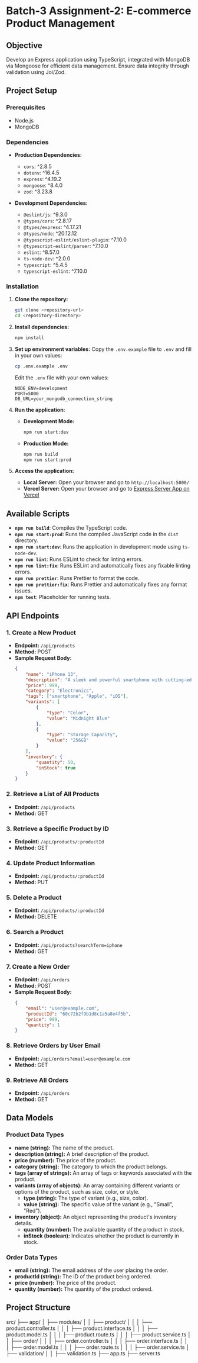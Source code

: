 # Batch-3 Assignment-2: E-commerce Product Management

## Objective
Develop an Express application using TypeScript, integrated with MongoDB via Mongoose for efficient data management. Ensure data integrity through validation using Joi/Zod.

## Project Setup

### Prerequisites
- Node.js
- MongoDB

### Dependencies
- **Production Dependencies:**
  - `cors`: ^2.8.5
  - `dotenv`: ^16.4.5
  - `express`: ^4.19.2
  - `mongoose`: ^8.4.0
  - `zod`: ^3.23.8

- **Development Dependencies:**
  - `@eslint/js`: ^9.3.0
  - `@types/cors`: ^2.8.17
  - `@types/express`: ^4.17.21
  - `@types/node`: ^20.12.12
  - `@typescript-eslint/eslint-plugin`: ^7.10.0
  - `@typescript-eslint/parser`: ^7.10.0
  - `eslint`: ^8.57.0
  - `ts-node-dev`: ^2.0.0
  - `typescript`: ^5.4.5
  - `typescript-eslint`: ^7.10.0

### Installation

1. **Clone the repository:**
    ```bash
    git clone <repository-url>
    cd <repository-directory>
    ```

2. **Install dependencies:**
    ```bash
    npm install
    ```

3. **Set up environment variables:**
    Copy the `.env.example` file to `.env` and fill in your own values:
    ```bash
    cp .env.example .env
    ```

    Edit the `.env` file with your own values:
    ```env
    NODE_ENV=development
    PORT=5000
    DB_URL=your_mongodb_connection_string
    ```

4. **Run the application:**
    - **Development Mode:**
      ```bash
      npm run start:dev
      ```

    - **Production Mode:**
      ```bash
      npm run build
      npm run start:prod
      ```

5. **Access the application:**
    - **Local Server:** Open your browser and go to `http://localhost:5000/`
    - **Vercel Server:** Open your browser and go to [Express Server App on Vercel](https://express-server-app.vercel.app/)

## Available Scripts

- **`npm run build`**: Compiles the TypeScript code.
- **`npm run start:prod`**: Runs the compiled JavaScript code in the `dist` directory.
- **`npm run start:dev`**: Runs the application in development mode using `ts-node-dev`.
- **`npm run lint`**: Runs ESLint to check for linting errors.
- **`npm run lint:fix`**: Runs ESLint and automatically fixes any fixable linting errors.
- **`npm run prettier`**: Runs Prettier to format the code.
- **`npm run prettier:fix`**: Runs Prettier and automatically fixes any format issues.
- **`npm test`**: Placeholder for running tests.

## API Endpoints

### 1. Create a New Product
- **Endpoint:** `/api/products`
- **Method:** POST
- **Sample Request Body:**
    ```json
    {
        "name": "iPhone 13",
        "description": "A sleek and powerful smartphone with cutting-edge features.",
        "price": 999,
        "category": "Electronics",
        "tags": ["smartphone", "Apple", "iOS"],
        "variants": [
            {
                "type": "Color",
                "value": "Midnight Blue"
            },
            {
                "type": "Storage Capacity",
                "value": "256GB"
            }
        ],
        "inventory": {
            "quantity": 50,
            "inStock": true
        }
    }
    ```

### 2. Retrieve a List of All Products
- **Endpoint:** `/api/products`
- **Method:** GET

### 3. Retrieve a Specific Product by ID
- **Endpoint:** `/api/products/:productId`
- **Method:** GET

### 4. Update Product Information
- **Endpoint:** `/api/products/:productId`
- **Method:** PUT

### 5. Delete a Product
- **Endpoint:** `/api/products/:productId`
- **Method:** DELETE

### 6. Search a Product
- **Endpoint:** `/api/products?searchTerm=iphone`
- **Method:** GET

### 7. Create a New Order
- **Endpoint:** `/api/orders`
- **Method:** POST
- **Sample Request Body:**
    ```json
    {
        "email": "user@example.com",
        "productId": "60c72b2f9b1d8c1a5a8e4f5b",
        "price": 999,
        "quantity": 1
    }
    ```

### 8. Retrieve Orders by User Email
- **Endpoint:** `/api/orders?email=user@example.com`
- **Method:** GET

### 9. Retrieve All Orders
- **Endpoint:** `/api/orders`
- **Method:** GET

## Data Models

### Product Data Types
- **name (string):** The name of the product.
- **description (string):** A brief description of the product.
- **price (number):** The price of the product.
- **category (string):** The category to which the product belongs.
- **tags (array of strings):** An array of tags or keywords associated with the product.
- **variants (array of objects):** An array containing different variants or options of the product, such as size, color, or style.
  - **type (string):** The type of variant (e.g., size, color).
  - **value (string):** The specific value of the variant (e.g., "Small", "Red").
- **inventory (object):** An object representing the product's inventory details.
  - **quantity (number):** The available quantity of the product in stock.
  - **inStock (boolean):** Indicates whether the product is currently in stock.

### Order Data Types
- **email (string):** The email address of the user placing the order.
- **productId (string):** The ID of the product being ordered.
- **price (number):** The price of the product.
- **quantity (number):** The quantity of the product ordered.

## Project Structure

src/
├── app/
│ ├── modules/
│ │ ├── product/
│ │ │ ├── product.controller.ts
│ │ │ ├── product.interface.ts
│ │ │ ├── product.model.ts
│ │ │ ├── product.route.ts
│ │ │ ├── product.service.ts
│ │ ├── order/
│ │ │ ├── order.controller.ts
│ │ │ ├── order.interface.ts
│ │ │ ├── order.model.ts
│ │ │ ├── order.route.ts
│ │ │ ├── order.service.ts
│ ├── validation/
│ │ ├── validation.ts
├── app.ts
├── server.ts
